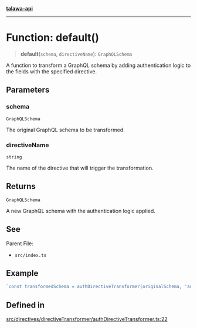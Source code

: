[**talawa-api**](../../../../README.md)

***

# Function: default()

> **default**(`schema`, `directiveName`): `GraphQLSchema`

A function to transform a GraphQL schema by adding authentication logic
to the fields with the specified directive.

## Parameters

### schema

`GraphQLSchema`

The original GraphQL schema to be transformed.

### directiveName

`string`

The name of the directive that will trigger the transformation.

## Returns

`GraphQLSchema`

A new GraphQL schema with the authentication logic applied.

## See

Parent File:
- `src/index.ts`

## Example

```ts
`const transformedSchema = authDirectiveTransformer(originalSchema, 'auth');`
```

## Defined in

[src/directives/directiveTransformer/authDirectiveTransformer.ts:22](https://github.com/Suyash878/talawa-api/blob/e4413cec641a837926071678fed3c7f67234e31e/src/directives/directiveTransformer/authDirectiveTransformer.ts#L22)
